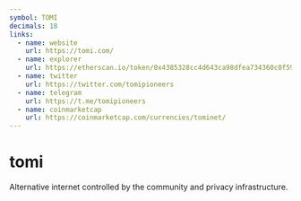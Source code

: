 ```yaml
---
symbol: TOMI
decimals: 18
links:
  - name: website
    url: https://tomi.com/
  - name: explorer
    url: https://etherscan.io/token/0x4385328cc4d643ca98dfea734360c0f596c83449
  - name: twitter
    url: https://twitter.com/tomipioneers
  - name: telegram
    url: https://t.me/tomipioneers
  - name: coinmarketcap
    url: https://coinmarketcap.com/currencies/tominet/
---
```


# tomi

Alternative internet controlled by the community and privacy infrastructure.
